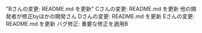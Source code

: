 "Bさんの変更: README.md を更新" 
Cさんの変更: README.md を更新
他の開発者が修正byほかの開発さん
Dさんの変更: README.md を更新
Eさんの変更: README.md を更新
バグ修正: 重要な修正を適用B